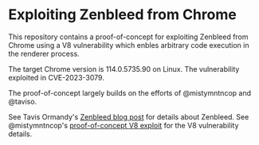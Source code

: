 # Exploiting Zenbleed from Chrome
This repository contains a proof-of-concept for exploiting Zenbleed from Chrome using a V8 vulnerability which enbles arbitrary code execution in the renderer process.

The target Chrome version is 114.0.5735.90 on Linux.
The vulnerability exploited in CVE-2023-3079.

The proof-of-concept largely builds on the efforts of @mistymntncop and @taviso.

See Tavis Ormandy's [Zenbleed blog post](https://lock.cmpxchg8b.com/zenbleed.html) for details about Zenbleed.
See @mistymntncop's [proof-of-concept V8 exploit](https://github.com/mistymntncop/CVE-2023-3079/blob/main/exploit.js) for the V8 vulnerability details.

